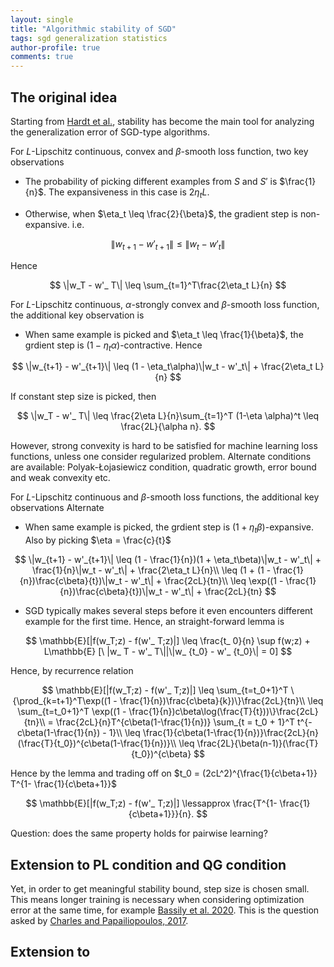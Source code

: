 ```yaml
---
layout: single
title: "Algorithmic stability of SGD"
tags: sgd generalization statistics
author-profile: true
comments: true
---
```


## The original idea

Starting from [Hardt et al.](https://arxiv.org/abs/1509.01240), stability has become the main tool for analyzing the generalization error of SGD-type algorithms.

For $L$-Lipschitz continuous, convex and $\beta$-smooth loss function, two key observations

* The probability of picking different examples from $S$ and $S'$ is $\frac{1}{n}$. The expansiveness in this case is $2\eta_t L$.

* Otherwise, when $\eta_t \leq \frac{2}{\beta}$, the gradient step is non-expansive. i.e.

$$
\|w_{t+1} - w'_{t+1}\| \leq \|w_t - w'_t\|
$$

Hence

$$
\|w_T - w'_ T\| \leq \sum_{t=1}^T\frac{2\eta_t L}{n}
$$

For  $L$-Lipschitz continuous, $\alpha$-strongly convex and $\beta$-smooth loss function, the additional key observation is

* When same example is picked and $\eta_t \leq \frac{1}{\beta}$, the grdient step is $(1 - \eta_t\alpha)$-contractive. Hence

$$
\|w_{t+1} - w'_{t+1}\| \leq (1 - \eta_t\alpha)\|w_t - w'_t\| + \frac{2\eta_t L}{n}
$$

If constant step size is picked, then

$$
\|w_T - w'_ T\| \leq \frac{2\eta L}{n}\sum_{t=1}^T (1-\eta \alpha)^t  \leq \frac{2L}{\alpha n}.
$$

However, strong convexity is hard to be satisfied for machine learning loss functions, unless one consider regularized problem. Alternate conditions are available: Polyak-Łojasiewicz condition, quadratic growth, error bound and weak convexity etc.

For $L$-Lipschitz continuous and $\beta$-smooth loss functions, the additional key observations Alternate

* When same example is picked, the grdient step is $(1 + \eta_t\beta)$-expansive. Also by picking $\eta = \frac{c}{t}$

$$
\|w_{t+1} - w'_{t+1}\| \leq (1 - \frac{1}{n})(1 + \eta_t\beta)\|w_t - w'_t\| + \frac{1}{n}\|w_t - w'_t\| + \frac{2\eta_t L}{n}\\
\leq (1 + (1 - \frac{1}{n})\frac{c\beta}{t})\|w_t - w'_t\| + \frac{2cL}{tn}\\
\leq \exp((1 - \frac{1}{n})\frac{c\beta}{t})\|w_t - w'_t\| + \frac{2cL}{tn}
$$

* SGD typically makes several steps before it even
encounters different example for the first time. Hence, an straight-forward lemma is

$$
\mathbb{E}[|f(w_T;z) - f(w'_ T;z)|] \leq \frac{t_ 0}{n} \sup f(w;z) + L\mathbb{E} [\ |w_ T - w'_ T\||\|w_ {t_0} - w'_ {t_0}\| = 0]
$$

Hence, by recurrence relation

$$
\mathbb{E}[|f(w_T;z) - f(w'_ T;z)|] \leq \sum_{t=t_0+1}^T \{\prod_{k=t+1}^T\exp((1 - \frac{1}{n})\frac{c\beta}{k})\}\frac{2cL}{tn}\\
\leq \sum_{t=t_0+1}^T \exp((1 - \frac{1}{n})c\beta\log(\frac{T}{t}))\}\frac{2cL}{tn}\\
= \frac{2cL}{n}T^{c\beta(1-\frac{1}{n})} \sum_{t = t_0 + 1}^T t^{-c\beta(1-\frac{1}{n}) - 1}\\
\leq \frac{1}{c\beta(1-\frac{1}{n})}\frac{2cL}{n}(\frac{T}{t_0})^{c\beta(1-\frac{1}{n})}\\
\leq \frac{2L}{\beta(n-1)}(\frac{T}{t_0})^{c\beta}
$$

Hence by the lemma and trading off on $t_0 = (2cL^2)^{\frac{1}{c\beta+1}} T^{1- \frac{1}{c\beta+1}}$

$$
\mathbb{E}[|f(w_T;z) - f(w'_ T;z)|] \lessapprox \frac{T^{1- \frac{1}{c\beta+1}}}{n}.
$$

Question: does the same property holds for pairwise learning?

## Extension to PL condition and QG condition

Yet, in order to get meaningful stability bound, step size is chosen small. This means longer training is necessary when considering optimization error at the same time, for example [Bassily et al. 2020](https://arxiv.org/abs/2006.06914). This is the question asked by [Charles and Papailiopoulos, 2017](https://arxiv.org/abs/1710.08402).

## Extension to 
